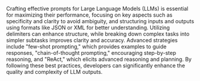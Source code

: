 Crafting effective prompts for Large Language Models (LLMs) is essential for maximizing their performance, focusing on key aspects such as specificity and clarity to avoid ambiguity, and structuring inputs and outputs using formats like JSON or XML for better understanding. Utilizing delimiters can enhance structure, while breaking down complex tasks into simpler subtasks improves clarity and accuracy. Advanced strategies include "few-shot prompting," which provides examples to guide responses, "chain-of-thought prompting," encouraging step-by-step reasoning, and "ReAct," which elicits advanced reasoning and planning. By following these best practices, developers can significantly enhance the quality and complexity of LLM outputs.
